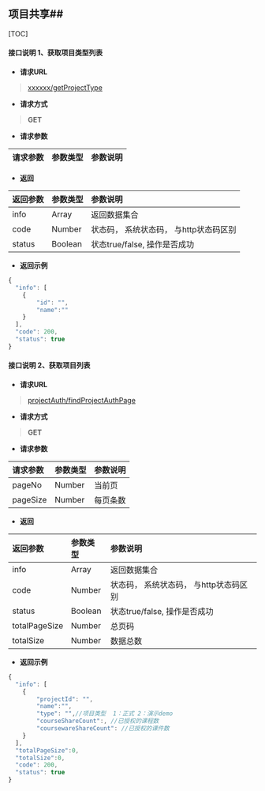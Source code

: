 ## 项目共享##

[TOC]


#### 接口说明 1、获取项目类型列表

- **请求URL**
> [xxxxxx/getProjectType](#)

- **请求方式** 
>**GET**

- **请求参数**

| 请求参数      |     参数类型 |   参数说明   |
| :-------- | :--------| :------ |

- **返回**

| 返回参数  |     参数类型  |   参数说明                            |
| :-------- | :--------     | :------                               |
| info      | Array         | 返回数据集合                          |
| code      | Number        | 状态码， 系统状态码， 与http状态码区别|
| status    | Boolean       | 状态true/false, 操作是否成功          |


- **返回示例**


```javascript
{
  "info": [
    {
        "id": "",
        "name":""
    }
  ],
  "code": 200,
  "status": true
}
```


#### 接口说明 2、获取项目列表

- **请求URL**
> [projectAuth/findProjectAuthPage](#)

- **请求方式** 
>**GET**

- **请求参数**

| 请求参数      |  参数类型 |  参数说明     |
| :--------     | :-------- | :------       |
| pageNo        | Number    |  当前页       |
| pageSize      | Number    |  每页条数     |

- **返回**

| 返回参数      |     参数类型  |   参数说明                             |
| :--------     | :--------     | :------                                |
| info          | Array         | 返回数据集合                           |
| code          | Number        | 状态码， 系统状态码， 与http状态码区别 |
| status        | Boolean       | 状态true/false, 操作是否成功           |
| totalPageSize | Number        | 总页码                                 |
| totalSize     | Number        | 数据总数                               |


- **返回示例**


```javascript
{
  "info": [
    {
        "projectId": "",
        "name":"",
        "type": "",//项目类型  1：正式 2：演示demo
        "courseShareCount":, //已授权的课程数
        "coursewareShareCount": //已授权的课件数
    }
  ],
  "totalPageSize":0,
  "totalSize":0,
  "code": 200,
  "status": true
}
```